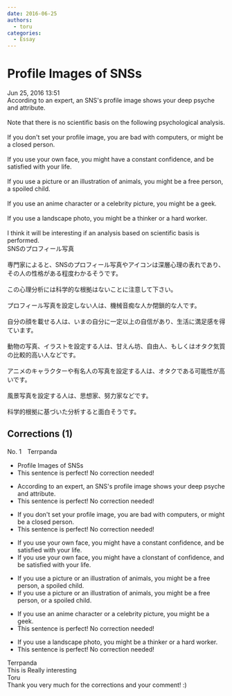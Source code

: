 ```yaml
---
date: 2016-06-25
authors:
  - toru
categories:
  - Essay
---
```


<h1 id="subject_show">Profile Images of SNSs</h1>
<div class="date">Jun 25, 2016 13:51</div>
<div id="post"><div id="body_show_ori">
According to an expert, an SNS's profile image shows your deep psyche and attribute.<br/><br/>Note that there is no scientific basis on the following psychological analysis.<br/><br/>If you don't set your profile image, you are bad with computers, or might be a closed person.<br/><br/>If you use your own face, you might have a constant confidence, and be satisfied with your life.<br/><br/>If you use a picture or an illustration of animals, you might be a free person, a spoiled child.<br/><br/>If you use an anime character or a celebrity picture, you might be a geek.<br/><br/>If you use a landscape photo, you might be a thinker or a hard worker.<br/><br/>I think it will be interesting if an analysis based on scientific basis is performed.
</div></div>

<!-- more -->

<div id="post_ja"><div id="body_show_mo">
SNSのプロフィール写真<br/><br/>専門家によると、SNSのプロフィール写真やアイコンは深層心理の表れであり、その人の性格がある程度わかるそうです。<br/><br/>この心理分析には科学的な根拠はないことに注意して下さい。<br/><br/>プロフィール写真を設定しない人は、機械音痴な人か閉鎖的な人です。<br/><br/>自分の顔を載せる人は、いまの自分に一定以上の自信があり、生活に満足感を得ています。<br/><br/>動物の写真、イラストを設定する人は、甘えん坊、自由人、もしくはオタク気質の比較的高い人などです。<br/><br/>アニメのキャラクターや有名人の写真を設定する人は、オタクである可能性が高いです。<br/><br/>風景写真を設定する人は、思想家、努力家などです。<br/><br/>科学的根拠に基づいた分析すると面白そうです。
</div></div>

## Corrections (1)
<div id="block"><div class="first_name"> No. 1　<span class="just_name">Terrpanda</span></div><div id="block2">
<ul class="correction_field">
<li class="incorrect">Profile Images of SNSs</li>
<li class="corrected perfect">This sentence is perfect! No correction needed!</li>
</ul>
<ul class="correction_field">
<li class="incorrect">According to an expert, an SNS's profile image shows your deep psyche and attribute.</li>
<li class="corrected perfect">This sentence is perfect! No correction needed!</li>
</ul>
<ul class="correction_field">
<li class="incorrect">If you don't set your profile image, you are bad with computers, or might be a closed person.</li>
<li class="corrected perfect">This sentence is perfect! No correction needed!</li>
</ul>
<ul class="correction_field">
<li class="incorrect">If you use your own face, you might have a constant confidence, and be satisfied with your life.</li>
<li class="corrected correct">
If you use your own face, you might have a <span class="f_gray"><span class="sline">c</span></span><span class="f_red">l</span>o<span class="f_gray"><span class="sline">ns</span></span>t<span class="f_gray"><span class="sline">ant</span></span> <span class="f_red">of </span>confidence, and be satisfied with your life.
</li>
</ul>
<ul class="correction_field">
<li class="incorrect">If you use a picture or an illustration of animals, you might be a free person, a spoiled child.</li>
<li class="corrected correct">
If you use a picture or an illustration of animals, you might be a free person<span class="f_gray"><span class="sline">,</span></span> <span class="f_red">or </span>a spoiled child.
</li>
</ul>
<ul class="correction_field">
<li class="incorrect">If you use an anime character or a celebrity picture, you might be a geek.</li>
<li class="corrected perfect">This sentence is perfect! No correction needed!</li>
</ul>
<ul class="correction_field">
<li class="incorrect">If you use a landscape photo, you might be a thinker or a hard worker.</li>
<li class="corrected perfect">This sentence is perfect! No correction needed!</li>
</ul>
</div><div class="name"><span class="just_name">Terrpanda</span><br>
This is Really interesting
</div>
<div class="name"><span class="just_name">Toru</span><br>
Thank you very much for the corrections and your comment! :)
</div>
</div>
